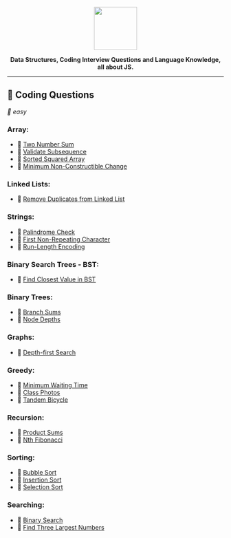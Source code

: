 <p align='center'>
  <img src='https://upload.wikimedia.org/wikipedia/commons/thumb/9/99/Unofficial_JavaScript_logo_2.svg/512px-Unofficial_JavaScript_logo_2.svg.png'  width='100'>
</p>
<p align='center' style='font-weight: bold;'>
  <b>Data Structures, Coding Interview Questions and Language Knowledge, all about JS.</b>
</p>

---

## :dart: Coding Questions

_:balloon: easy_

### Array:

- :balloon: [Two Number Sum](./coding_questions/easy/two_number_sum.md)
- :balloon: [Validate Subsequence](./coding_questions/easy/validate_subsequence.md)
- :balloon: [Sorted Squared Array](./coding_questions/easy/sorted_squared_array.md)
- :balloon: [Minimum Non-Constructible Change](./coding_questions/easy/min_non_constructible_change.md)

### Linked Lists:

- :balloon: [Remove Duplicates from Linked List](./coding_questions/easy/remove_duplicates_linked_list.md)

### Strings:

- :balloon: [Palindrome Check](./coding_questions/easy/palindrome_check.md)
- :balloon: [First Non-Repeating Character](./coding_questions/easy/first_non-repeating_character.md)
- :balloon: [Run-Length Encoding](./coding_questions/easy/run-length_encoding.md)

### Binary Search Trees - BST:

- :balloon: [Find Closest Value in BST](./coding_questions/easy/find_closest_value_in_bst.md)

### Binary Trees:

- :balloon: [Branch Sums](./coding_questions/easy/branch_sums.md)
- :balloon: [Node Depths](./coding_questions/easy/node_depths.md)

### Graphs:

- :balloon: [Depth-first Search](./coding_questions/easy/depth-first_search.md)

### Greedy:

- :balloon: [Minimum Waiting Time](./coding_questions/easy/minimum_waiting_time.md)
- :balloon: [Class Photos](./coding_questions/easy/class_photos.md)
- :balloon: [Tandem Bicycle](./coding_questions/easy/tandem_bicycle.md)

### Recursion:

- :balloon: [Product Sums](./coding_questions/easy/product_sum.md)
- :balloon: [Nth Fibonacci](./coding_questions/easy/nth_fib.md)

### Sorting:

- :balloon: [Bubble Sort](./coding_questions/easy/bubble_sort.md)
- :balloon: [Insertion Sort](./coding_questions/easy/insertion_sort.md)
- :balloon: [Selection Sort](./coding_questions/easy/selection_sort.md)

### Searching:

- :balloon: [Binary Search](./coding_questions/easy/binary_search.md)
- :balloon: [Find Three Largest Numbers](./coding_questions/easy/find_three_largest_numbers.md)

<!-- ## :teacher: JavaScript Knowledge Questions: -->
